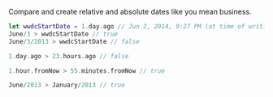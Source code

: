 Compare and create relative and absolute dates like you mean business.

```swift
let wwdcStartDate = 1.day.ago // Jun 2, 2014, 9:27 PM (at time of writing)
June/3 > wwdcStartDate // true
June/3/2013 > wwdcStartDate // false

1.day.ago > 23.hours.ago // false

1.hour.fromNow > 55.minutes.fromNow // true

June/2013 > January/2013 // true
```
